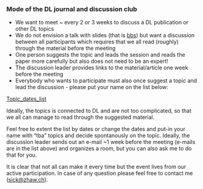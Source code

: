
<h3>Mode of the DL journal and discussion club</h3>

<ul>
	<li/> We want to meet ~ every 2 or 3 weeks to discuss a DL publication or other DL topics 
  <li/> We do not envision a talk with slides (that is <a href="https://tensorchiefs.github.io/bbs/">bbs</a>) but want a discussion between all participants which requires that we all read (roughly) through the material before the meeting
	<li/> One person suggests the topic and leads the session and reads the paper more carefully but also does not need to be an expert! 
	   <li/>The discussion leader provides links to the material/article one week before the meeting 

  <li/>Everybody who wants to participate must also once suggest a topic and lead the discussion - please put your name on the list below:

</ul>


  <a href="https://docs.google.com/spreadsheets/d/1nvDV3tVnD2YjbOf81les5Ef9hwEc7_PrcLruXVaHXJg/edit?usp=sharing">Topic_dates_list</a>

Ideally, the topics is connected to DL and are not too complicated, so that we all can manage to read through the suggested material.

Feel free to extent the list by dates or change the dates and put-in your name with “tba” topics and decide spontanously on the topic. Ideally, the discussion leader sends out an e-mail ~1 week before the meeting (e-mails are in the list above) and organizes a room, but you can also ask me to do that for you. 
 
It is clear that not all can make it every time but the event lives from our active participation. In case of any question please feel free to contact me (sick@zhaw.ch).
